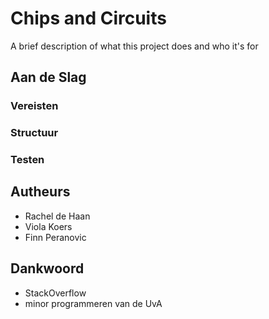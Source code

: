 # Chips and Circuits

A brief description of what this project does and who it's for

## Aan de Slag
### Vereisten

### Structuur

### Testen

## Autheurs
* Rachel de Haan
* Viola Koers
* Finn Peranovic

## Dankwoord
* StackOverflow
* minor programmeren van de UvA
